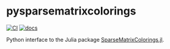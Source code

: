# pysparsematrixcolorings

[![CI](https://github.com/gdalle/pysparsematrixcolorings/workflows/CI/badge.svg)](https://github.com/gdalle/pysparsematrixcolorings/actions/workflows/CI.yml)
[![docs](https://img.shields.io/badge/docs-latest-blue)](https://gdalle.github.io/pysparsematrixcolorings/)

Python interface to the Julia package [SparseMatrixColorings.jl](https://github.com/gdalle/SparseMatrixColorings.jl).
